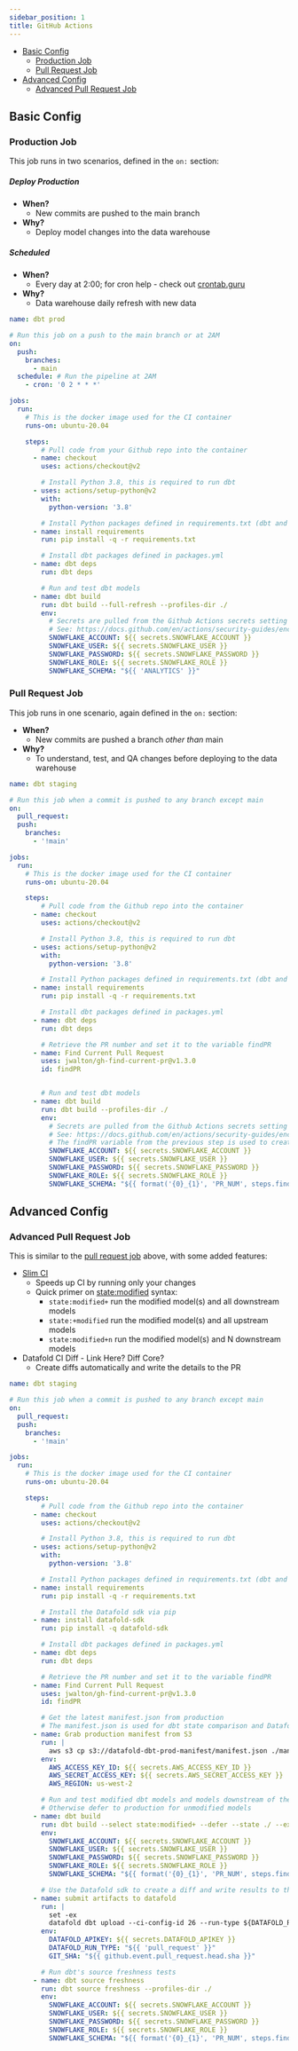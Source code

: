 ```yaml
---
sidebar_position: 1
title: GitHub Actions
---
```

* [Basic Config](github_actions.md#basic-config)
    * [Production Job](github_actions.md#production-job)
    * [Pull Request Job](github_actions.md#pull-request-job)
* [Advanced Config](github_actions.md#advanced-config)
    * [Advanced Pull Request Job](github_actions.md#advanced-pull-request-job)


## Basic Config

### Production Job

This job runs in two scenarios, defined in the `on:` section:
##### Deploy Production
* **When?**
    * New commits are pushed to the main branch
* **Why?** 
    * Deploy model changes into the data warehouse

##### Scheduled
  * **When?**
    * Every day at 2:00; for cron help - check out [crontab.guru](https://crontab.guru/)
  * **Why?**
    * Data warehouse daily refresh with new data

```yml
name: dbt prod

# Run this job on a push to the main branch or at 2AM
on:
  push:
    branches:
      - main
  schedule: # Run the pipeline at 2AM
    - cron: '0 2 * * *'

jobs:
  run:
    # This is the docker image used for the CI container
    runs-on: ubuntu-20.04

    steps:
        # Pull code from your Github repo into the container
      - name: checkout
        uses: actions/checkout@v2

        # Install Python 3.8, this is required to run dbt
      - uses: actions/setup-python@v2
        with:
          python-version: '3.8'

        # Install Python packages defined in requirements.txt (dbt and dependencies)
      - name: install requirements
        run: pip install -q -r requirements.txt

        # Install dbt packages defined in packages.yml
      - name: dbt deps
        run: dbt deps

        # Run and test dbt models
      - name: dbt build
        run: dbt build --full-refresh --profiles-dir ./
        env:
          # Secrets are pulled from the Github Actions secrets setting
          # See: https://docs.github.com/en/actions/security-guides/encrypted-secrets
          SNOWFLAKE_ACCOUNT: ${{ secrets.SNOWFLAKE_ACCOUNT }}
          SNOWFLAKE_USER: ${{ secrets.SNOWFLAKE_USER }}
          SNOWFLAKE_PASSWORD: ${{ secrets.SNOWFLAKE_PASSWORD }}
          SNOWFLAKE_ROLE: ${{ secrets.SNOWFLAKE_ROLE }}
          SNOWFLAKE_SCHEMA: "${{ 'ANALYTICS' }}"
```

### Pull Request Job
This job runs in one scenario, again defined in the `on:` section:
* **When?**
  * New commits are pushed a branch *other than* main
* **Why?**
  * To understand, test, and QA changes before deploying to the data warehouse

```yml
name: dbt staging

# Run this job when a commit is pushed to any branch except main
on:
  pull_request:
  push:
    branches:
      - '!main'

jobs:
  run:
    # This is the docker image used for the CI container
    runs-on: ubuntu-20.04

    steps:
        # Pull code from the Github repo into the container
      - name: checkout
        uses: actions/checkout@v2

        # Install Python 3.8, this is required to run dbt
      - uses: actions/setup-python@v2
        with:
          python-version: '3.8'

        # Install Python packages defined in requirements.txt (dbt and dependencies)
      - name: install requirements
        run: pip install -q -r requirements.txt

        # Install dbt packages defined in packages.yml
      - name: dbt deps
        run: dbt deps

        # Retrieve the PR number and set it to the variable findPR
      - name: Find Current Pull Request
        uses: jwalton/gh-find-current-pr@v1.3.0
        id: findPR


        # Run and test dbt models
      - name: dbt build
        run: dbt build --profiles-dir ./
        env:
          # Secrets are pulled from the Github Actions secrets setting
          # See: https://docs.github.com/en/actions/security-guides/encrypted-secrets
          # The findPR variable from the previous step is used to create a schema for the current PR 
          SNOWFLAKE_ACCOUNT: ${{ secrets.SNOWFLAKE_ACCOUNT }}
          SNOWFLAKE_USER: ${{ secrets.SNOWFLAKE_USER }}
          SNOWFLAKE_PASSWORD: ${{ secrets.SNOWFLAKE_PASSWORD }}
          SNOWFLAKE_ROLE: ${{ secrets.SNOWFLAKE_ROLE }}
          SNOWFLAKE_SCHEMA: "${{ format('{0}_{1}', 'PR_NUM', steps.findPr.outputs.pr) }}"
```

## Advanced Config

### Advanced Pull Request Job
This is similar to the [pull request job](github_actions.md#pull-request-job) above, with some added features:
* [Slim CI](https://docs.getdbt.com/docs/dbt-cloud/using-dbt-cloud/cloud-enabling-continuous-integration#configuring-a-dbt-cloud-ci-job)
    * Speeds up CI by running only your changes
    * Quick primer on [state:modified](https://docs.getdbt.com/reference/node-selection/methods#the-state-method) syntax:
        * `state:modified+` run the modified model(s) and all downstream models
        * `state:+modified` run the modified model(s) and all upstream models
        * `state:modified+n` run the modified model(s) and N downstream models
* Datafold CI Diff - Link Here? Diff Core?
    * Create diffs automatically and write the details to the PR

```yml
name: dbt staging

# Run this job when a commit is pushed to any branch except main
on:
  pull_request:
  push:
    branches:
      - '!main'

jobs:
  run:
    # This is the docker image used for the CI container
    runs-on: ubuntu-20.04

    steps:
        # Pull code from the Github repo into the container
      - name: checkout
        uses: actions/checkout@v2

        # Install Python 3.8, this is required to run dbt
      - uses: actions/setup-python@v2
        with:
          python-version: '3.8'

        # Install Python packages defined in requirements.txt (dbt and dependencies)
      - name: install requirements
        run: pip install -q -r requirements.txt

        # Install the Datafold sdk via pip
      - name: install datafold-sdk
        run: pip install -q datafold-sdk

        # Install dbt packages defined in packages.yml
      - name: dbt deps
        run: dbt deps

        # Retrieve the PR number and set it to the variable findPR
      - name: Find Current Pull Request
        uses: jwalton/gh-find-current-pr@v1.3.0
        id: findPR

        # Get the latest manifest.json from production
        # The manifest.json is used for dbt state comparison and Datafold's diff comparison
      - name: Grab production manifest from S3
        run: |
          aws s3 cp s3://datafold-dbt-prod-manifest/manifest.json ./manifest.json
        env:
          AWS_ACCESS_KEY_ID: ${{ secrets.AWS_ACCESS_KEY_ID }}
          AWS_SECRET_ACCESS_KEY: ${{ secrets.AWS_SECRET_ACCESS_KEY }}
          AWS_REGION: us-west-2

        # Run and test modified dbt models and models downstream of them
        # Otherwise defer to production for unmodified models
      - name: dbt build
        run: dbt build --select state:modified+ --defer --state ./ --exclude config.materialized:snapshot --profiles-dir ./
        env:
          SNOWFLAKE_ACCOUNT: ${{ secrets.SNOWFLAKE_ACCOUNT }}
          SNOWFLAKE_USER: ${{ secrets.SNOWFLAKE_USER }}
          SNOWFLAKE_PASSWORD: ${{ secrets.SNOWFLAKE_PASSWORD }}
          SNOWFLAKE_ROLE: ${{ secrets.SNOWFLAKE_ROLE }}
          SNOWFLAKE_SCHEMA: "${{ format('{0}_{1}', 'PR_NUM', steps.findPr.outputs.pr) }}"

        # Use the Datafold sdk to create a diff and write results to the PR
      - name: submit artifacts to datafold
        run: |
          set -ex
          datafold dbt upload --ci-config-id 26 --run-type ${DATAFOLD_RUN_TYPE} --commit-sha ${GIT_SHA}
        env:
          DATAFOLD_APIKEY: ${{ secrets.DATAFOLD_APIKEY }}
          DATAFOLD_RUN_TYPE: "${{ 'pull_request' }}"
          GIT_SHA: "${{ github.event.pull_request.head.sha }}"

        # Run dbt's source freshness tests
      - name: dbt source freshness
        run: dbt source freshness --profiles-dir ./
        env:
          SNOWFLAKE_ACCOUNT: ${{ secrets.SNOWFLAKE_ACCOUNT }}
          SNOWFLAKE_USER: ${{ secrets.SNOWFLAKE_USER }}
          SNOWFLAKE_PASSWORD: ${{ secrets.SNOWFLAKE_PASSWORD }}
          SNOWFLAKE_ROLE: ${{ secrets.SNOWFLAKE_ROLE }}
          SNOWFLAKE_SCHEMA: "${{ format('{0}_{1}', 'PR_NUM', steps.findPr.outputs.pr) }}"
```
